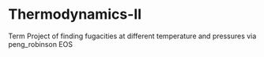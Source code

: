 # Thermodynamics-II
Term Project of finding fugacities at different temperature and pressures via peng_robinson EOS
